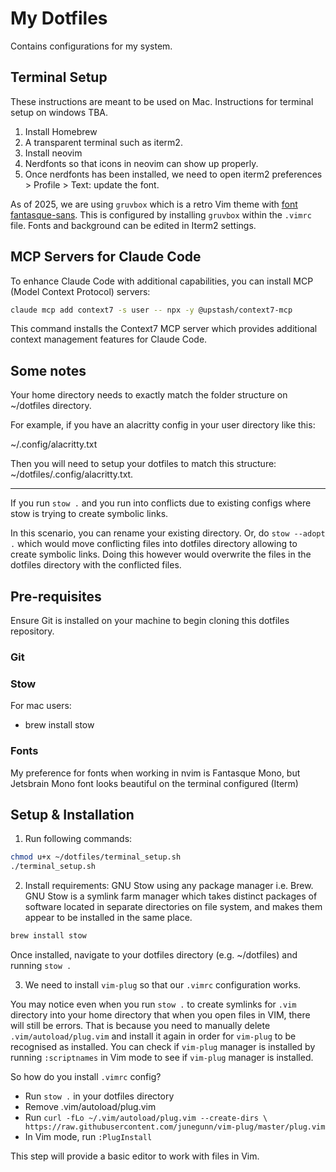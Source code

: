# My Dotfiles

Contains configurations for my system. 

## Terminal Setup

These instructions are meant to be used on Mac. Instructions for terminal setup on windows TBA.

1. Install Homebrew
2. A transparent terminal such as iterm2.
3. Install neovim
4. Nerdfonts so that icons in neovim can show up properly.
5. Once nerdfonts has been installed, we need to open iterm2 preferences > Profile > Text: update the font.

As of 2025, we are using `gruvbox` which is a retro Vim theme with [font fantasque-sans](https://github.com/belluzj/fantasque-sans).
This is configured by installing `gruvbox` within the `.vimrc` file. Fonts and background can be edited in Iterm2 settings.

## MCP Servers for Claude Code

To enhance Claude Code with additional capabilities, you can install MCP (Model Context Protocol) servers:

```bash
claude mcp add context7 -s user -- npx -y @upstash/context7-mcp
```

This command installs the Context7 MCP server which provides additional context management features for Claude Code.

## Some notes

Your home directory needs to exactly match the folder structure on ~/dotfiles directory.

For example, if you have an alacritty config in your user directory like this:

~/.config/alacritty.txt

Then you will need to setup your dotfiles to match this structure:
~/dotfiles/.config/alacritty.txt.

________________________________


If you run `stow .` and you run into conflicts due to existing configs where stow is trying to create symbolic links. 

In this scenario, you can rename your existing directory. Or, do `stow --adopt .` which would move conflicting files into dotfiles directory
allowing to create symbolic links. Doing this however would overwrite the files in the dotfiles directory with the conflicted files.
 

## Pre-requisites

Ensure Git is installed on your machine to begin cloning this dotfiles repository.

### Git


### Stow

For mac users:
- brew install stow

### Fonts

My preference for fonts when working in nvim is Fantasque Mono, but Jetsbrain Mono font looks beautiful on the terminal configured (Iterm)

## Setup & Installation

1. Run following commands:

```bash
chmod u+x ~/dotfiles/terminal_setup.sh
./terminal_setup.sh
```

2. Install requirements: GNU Stow using any package manager i.e. Brew. GNU Stow is a symlink farm manager which takes distinct packages of software located in separate directories on file system, and makes them appear to be installed in the same place.

```bash
brew install stow
```

Once installed, navigate to your dotfiles directory (e.g. ~/dotfiles) and running `stow .`

3. We need to install `vim-plug` so that our `.vimrc` configuration works.

You may notice even when you run `stow .` to create symlinks for `.vim` directory into your home directory that when you open files in VIM,
there will still be errors. That is because you need to manually delete `.vim/autoload/plug.vim` and install it again in order for `vim-plug`
to be recognised as installed. You can check if `vim-plug` manager is installed by running `:scriptnames` in Vim mode to see if `vim-plug` 
manager is installed.

So how do you install `.vimrc` config?
- Run `stow .` in your dotfiles directory
- Remove .vim/autoload/plug.vim
- Run `curl -fLo ~/.vim/autoload/plug.vim --create-dirs \
    https://raw.githubusercontent.com/junegunn/vim-plug/master/plug.vim`
- In Vim mode, run `:PlugInstall`

This step will provide a basic editor to work with files in Vim.

